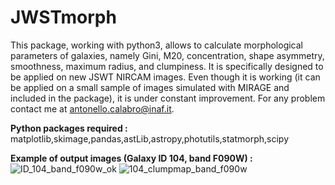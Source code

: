 # JWSTmorph

This package, working with python3, allows to calculate morphological parameters of galaxies, namely Gini, M20, concentration, shape asymmetry, smoothness, maximum radius, and clumpiness. It is specifically designed to be applied on new JSWT NIRCAM images.
Even though it is working (it can be applied on a small sample of images simulated with MIRAGE and included in the package), it is under constant improvement. For any problem contact me at antonello.calabro@inaf.it.

<strong>Python packages required :</strong>
matplotlib,skimage,pandas,astLib,astropy,photutils,statmorph,scipy

<strong>Example of output images (Galaxy ID 104, band F090W) :</strong>
![ID_104_band_f090w_ok](https://user-images.githubusercontent.com/12728781/178595197-63f5971b-51e8-43c5-960f-f278e7245674.png)
![104_clumpmap_band_f090w](https://user-images.githubusercontent.com/12728781/178595024-9d1030fe-c87a-4061-befe-66da95611c0a.png)

